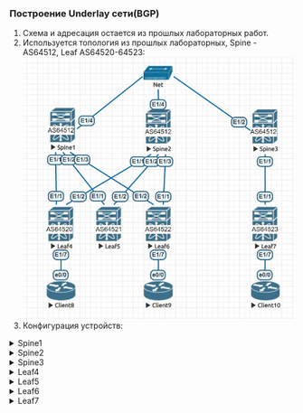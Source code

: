 ### Построение Underlay сети(BGP)  

1. Схема и адресация остается из прошлых лабораторных работ.
2. Используется топология из прошлых лабораторных, Spine - AS64512, Leaf AS64520-64523:
![Топология](https://github.com/llseoll/Data_Center/blob/main/Screenshot_6.jpg)
3. Конфигурация устройств:
<details>
<summary>Spine1</summary>

hostname Spine1    
  
interface Ethernet1/1  
  no switchport  
  ip address 192.168.1.1/30  
  no shutdown  
  
interface Ethernet1/2  
  no switchport  
  ip address 192.168.1.5/30  
  no shutdown  
  
interface Ethernet1/3  
  no switchport  
  ip address 192.168.1.9/30  
  no shutdown  
  
interface Ethernet1/4  
  no switchport  
  ip address 192.168.5.1/29  
  no shutdown  
  
router bgp 64512  
  router-id 1.1.1.1  
  address-family ipv4 unicast  
    network 192.168.1.0/30  
    network 192.168.1.4/30  
    network 192.168.1.8/30  
  template peer Leaf4  
    remote-as 64520  
    log-neighbor-changes  
    address-family ipv4 unicast  
  template peer Leaf5  
    remote-as 64521  
    log-neighbor-changes  
    address-family ipv4 unicast  
  template peer Leaf6  
    remote-as 64522  
    log-neighbor-changes  
    address-family ipv4 unicast  
  template peer Spine1  
    remote-as 64512  
    log-neighbor-changes  
    address-family ipv4 unicast  
  template peer Spine2  
    remote-as 64512  
    log-neighbor-changes  
    address-family ipv4 unicast  
  template peer Spine3  
    remote-as 64512  
    log-neighbor-changes  
    address-family ipv4 unicast  
  neighbor 192.168.1.2  
    inherit peer Leaf4  
  neighbor 192.168.1.6  
    inherit peer Leaf5  
  neighbor 192.168.1.10  
    inherit peer Leaf6  
  neighbor 192.168.5.2  
    inherit peer Spine2  
  neighbor 192.168.5.3  
    inherit peer Spine3  
    
!end  
  
</details>
<details>
<summary>Spine2</summary>
  
hostname Spine2  
  
interface Ethernet1/1  
  no switchport  
  ip address 192.168.2.1/30  
  no shutdown  
  
interface Ethernet1/2  
  no switchport  
  ip address 192.168.2.5/30  
  no shutdown  
  
interface Ethernet1/3  
  no switchport  
  ip address 192.168.2.9/30  
  no shutdown  
  
interface Ethernet1/4  
  no switchport  
  ip address 192.168.5.2/29  
  no shutdown  
  
router bgp 64512  
  router-id 2.2.2.2  
  address-family ipv4 unicast  
    network 192.168.2.0/30  
    network 192.168.2.4/30  
    network 192.168.2.8/30  
  template peer Leaf4  
    remote-as 64520  
    log-neighbor-changes  
    address-family ipv4 unicast  
  template peer Leaf5  
    remote-as 64521  
    log-neighbor-changes  
    address-family ipv4 unicast  
  template peer Leaf6  
    remote-as 64522  
    log-neighbor-changes  
    address-family ipv4 unicast  
  template peer Spine1  
    remote-as 64512  
    log-neighbor-changes  
    address-family ipv4 unicast  
  template peer Spine3  
    remote-as 64512  
    log-neighbor-changes  
    address-family ipv4 unicast  
  neighbor 192.168.2.2  
    inherit peer Leaf4  
  neighbor 192.168.2.6  
    inherit peer Leaf5  
  neighbor 192.168.2.10  
    inherit peer Leaf6  
  neighbor 192.168.5.1  
    inherit peer Spine1  
  neighbor 192.168.5.3  
    inherit peer Spine3  
  
!end  
  
</details>
<details>
<summary>Spine3</summary>
  
hostname Spine3  
  
interface Ethernet1/1  
  no switchport  
  ip address 192.168.3.1/30  
  no shutdown  
  
interface Ethernet1/2  
  no switchport  
  ip address 192.168.5.3/29  
  no shutdown  
  
router bgp 64512  
  address-family ipv4 unicast  
    network 192.168.3.0/30  
  template peer Leaf7  
    remote-as 64523  
    log-neighbor-changes  
    address-family ipv4 unicast  
  template peer Spine1  
    remote-as 64512  
    log-neighbor-changes  
    address-family ipv4 unicast  
  template peer Spine2  
    remote-as 64512  
    log-neighbor-changes  
    address-family ipv4 unicast  
  neighbor 192.168.3.2  
    inherit peer Leaf7  
  neighbor 192.168.5.1  
    inherit peer Spine1  
  neighbor 192.168.5.2  
    inherit peer Spine2  
  
!end  
  
</details>
<details>
<summary>Leaf4</summary>
   
hostname Leaf4  
  
interface Ethernet1/1  
  no switchport  
  ip address 192.168.1.2/30  
  no shutdown  
  
interface Ethernet1/2  
  no switchport  
  ip address 192.168.2.2/30  
  no shutdown  
  
interface Ethernet1/7  
  no switchport  
  ip address 192.168.50.1/24  
  no shutdown  
  
router bgp 64520  
  router-id 4.4.4.4  
  address-family ipv4 unicast  
    network 192.168.50.0/24  
  template peer Spine1  
    remote-as 64512  
    log-neighbor-changes  
    address-family ipv4 unicast  
  template peer Spine2  
    remote-as 64512
    log-neighbor-changes  
    address-family ipv4 unicast  
  neighbor 192.168.1.1  
    inherit peer Spine1  
  neighbor 192.168.2.1  
    inherit peer Spine2  
  
!end  
  
</details>
<details>
<summary>Leaf5</summary>
  
hostname Leaf5  
  
interface Ethernet1/1  
  no switchport  
  ip address 192.168.1.6/30  
  no shutdown  
  
interface Ethernet1/2  
  no switchport  
  ip address 192.168.2.6/30  
  no shutdown  
  
router bgp 64521  
  router-id 5.5.5.5  
  address-family ipv4 unicast  
  template peer Spine1  
    remote-as 64512  
    log-neighbor-changes  
    address-family ipv4 unicast  
  template peer Spine2  
    remote-as 64512  
    log-neighbor-changes  
    address-family ipv4 unicast  
  neighbor 192.168.1.5  
    inherit peer Spine1  
  neighbor 192.168.2.5  
    inherit peer Spine2  
  
!end  
  
</details>
<details>
<summary>Leaf6</summary>
  
hostname Leaf6  
  
interface Ethernet1/1  
  no switchport  
  ip address 192.168.2.10/30  
  no shutdown  
  
interface Ethernet1/2  
  no switchport  
  ip address 192.168.1.10/30  
  no shutdown  
  
interface Ethernet1/7  
  no switchport  
  ip address 192.168.100.1/24  
  no shutdown  
  
router bgp 64522  
  router-id 6.6.6.6  
  address-family ipv4 unicast  
    network 192.168.100.0/24  
  template peer Spine1  
    remote-as 64512  
    log-neighbor-changes  
    address-family ipv4 unicast  
  template peer Spine2  
    remote-as 64512  
    log-neighbor-changes  
    address-family ipv4 unicast  
  neighbor 192.168.1.9  
    inherit peer Spine1  
  neighbor 192.168.2.9  
    inherit peer Spine2  
  
!end  
  
</details>
<details>
<summary>Leaf7</summary>
  
hostname Leaf7  
  
interface Ethernet1/1  
  no switchport  
  ip address 192.168.3.2/30  
  no shutdown  
  
interface Ethernet1/7  
  no switchport  
  ip address 192.168.150.1/24  
  no shutdown  
  
router bgp 64523  
  router-id 7.7.7.7  
  address-family ipv4 unicast  
    network 192.168.150.0/24  
  template peer Spine3  
    remote-as 64512  
    log-neighbor-changes  
    address-family ipv4 unicast  
  neighbor 192.168.3.1  
    inherit peer Spine3  
  
!end  
  
</details>  


  
